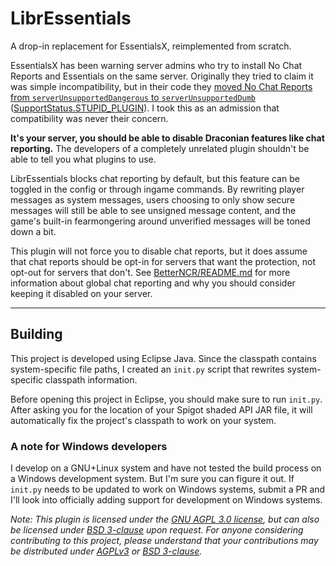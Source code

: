 # LibrEssentials
A drop-in replacement for EssentialsX, reimplemented from scratch.

EssentialsX has been warning server admins who try to install No Chat Reports and Essentials on the same server. Originally they tried to claim it was simple incompatibility, but in their code they [moved No Chat Reports from `serverUnsupportedDangerous` to `serverUnsupportedDumb`](https://github.com/EssentialsX/Essentials/blob/0936fe80bd7426b0e002485163d026d5134d0c65/Essentials/src/main/java/com/earth2me/essentials/commands/Commandessentials.java#L796) ([SupportStatus.STUPID_PLUGIN](https://github.com/EssentialsX/Essentials/blob/bf14b88600601019fb51dd6e6a1524e411e9b339/Essentials/src/main/java/com/earth2me/essentials/utils/VersionUtil.java#L66)). I took this as an admission that compatibility was never their concern.

**It's your server, you should be able to disable Draconian features like chat reporting.** The developers of a completely unrelated plugin shouldn't be able to tell you what plugins to use.

LibrEssentials blocks chat reporting by default, but this feature can be toggled in the config or through ingame commands. By rewriting player messages as system messages, users choosing to only show secure messages will still be able to see unsigned message content, and the game's built-in fearmongering around unverified messages will be toned down a bit.

This plugin will not force you to disable chat reports, but it does assume that chat reports should be opt-in for servers that want the protection, not opt-out for servers that don't. See [BetterNCR/README.md](https://github.com/NothingSpecific/BetterNCR/blob/main/README.md) for more information about global chat reporting and why you should consider keeping it disabled on your server.

---

## Building

This project is developed using Eclipse Java. Since the classpath contains system-specific file paths, I created an `init.py` script that rewrites system-specific classpath information.

Before opening this project in Eclipse, you should make sure to run `init.py`. After asking you for the location of your Spigot shaded API JAR file, it will automatically fix the project's classpath to work on your system.

### A note for Windows developers

I develop on a GNU+Linux system and have not tested the build process on a Windows development system. But I'm sure you can figure it out. If `init.py` needs to be updated to work on Windows systems, submit a PR and I'll look into officially adding support for development on Windows systems.

*Note: This plugin is licensed under the [GNU AGPL 3.0 license](https://www.gnu.org/licenses/agpl-3.0.en.html), but can also be licensed under [BSD 3-clause](https://opensource.org/license/BSD-3-clause/) upon request. For anyone considering contributing to this project, please understand that your contributions may be distributed under [AGPLv3](https://www.gnu.org/licenses/agpl-3.0.en.html) or [BSD 3-clause](https://opensource.org/license/BSD-3-clause/).*
